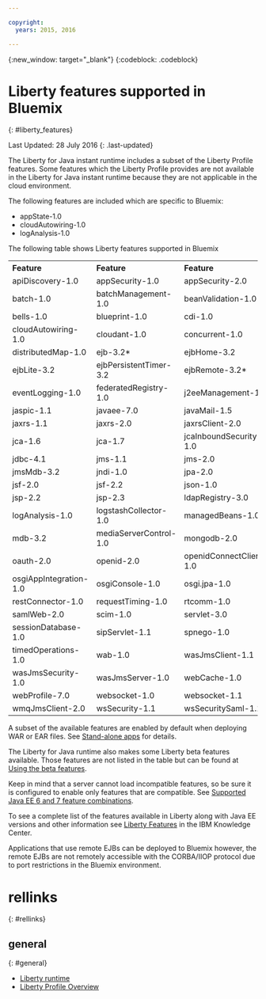 ```yaml
---

copyright:
  years: 2015, 2016

---
```


{:new_window: target="_blank"}
{:codeblock: .codeblock}

# Liberty features supported in Bluemix
{: #liberty_features}

Last Updated: 28 July 2016
{: .last-updated}

The Liberty for Java instant runtime includes a subset of the Liberty Profile features.  Some features which the Liberty Profile provides are not available in the Liberty for Java instant runtime because they are not applicable in the cloud environment.

The following features are included which are specific to Bluemix:
* appState-1.0
* cloudAutowiring-1.0
* logAnalysis-1.0

The following table shows Liberty features supported in Bluemix

<table>

<tr>
<th align="left">Feature</th>
<th align="left">Feature</th>
<th align="left">Feature</th>
<th align="left">Feature</th>
</tr>

<tr>
<td>apiDiscovery-1.0</td>
<td>appSecurity-1.0</td>
<td>appSecurity-2.0</td>
<td>appState-1.0</td>
</tr>

<tr>
<td>batch-1.0</td>
<td>batchManagement-1.0</td>
<td>beanValidation-1.0</td>
<td>beanValidation-1.1 </td>
</tr>

<tr>
<td>bells-1.0</td>
<td>blueprint-1.0 </td>
<td>cdi-1.0</td>
<td>cdi-1.2</td>
</tr>

<tr>
<td>cloudAutowiring-1.0</td>
<td>cloudant-1.0</td>
<td>concurrent-1.0</td>
<td>couchdb-1.0</td>
</tr>

<tr>
<td>distributedMap-1.0</td>
<td>ejb-3.2*</td>
<td>ejbHome-3.2</td>
<td>ejbLite-3.1</td>
</tr>

<tr>
<td>ejbLite-3.2</td>
<td>ejbPersistentTimer-3.2</td>
<td>ejbRemote-3.2*</td>
<td>el-3.0</td>
</tr>

<tr>
<td>eventLogging-1.0</td>
<td>federatedRegistry-1.0</td>
<td>j2eeManagement-1.1</td>
<td>jacc-1.5</td>
</tr>

<tr>
<td>jaspic-1.1</td>
<td>javaee-7.0</td>
<td>javaMail-1.5</td>
<td>jaxb-2.2</td>
</tr>

<tr>
<td>jaxrs-1.1</td>
<td>jaxrs-2.0</td>
<td>jaxrsClient-2.0</td>
<td>jaxws-2.2</td>
</tr>

<tr>
<td>jca-1.6</td>
<td>jca-1.7</td>
<td>jcaInboundSecurity-1.0</td>
<td>jdbc-4.0</td>
</tr>

<tr>
<td>jdbc-4.1</td>
<td>jms-1.1</td>
<td>jms-2.0</td>
<td>jmsMdb-3.1</td>
</tr>

<tr>
<td>jmsMdb-3.2</td>
<td>jndi-1.0</td>
<td>jpa-2.0</td>
<td>jpa-2.1</td>
</tr>

<tr>
<td>jsf-2.0</td>
<td>jsf-2.2</td>
<td>json-1.0</td>
<td>jsonp-1.0</td>
</tr>

<tr>
<td>jsp-2.2</td>
<td>jsp-2.3</td>
<td>ldapRegistry-3.0</td>
<td>localConnector-1.0</td>
</tr>

<tr>
<td>logAnalysis-1.0</td>
<td>logstashCollector-1.0</td>
<td>managedBeans-1.0</td>
<td>mdb-3.1</td>
</tr>

<tr>
<td>mdb-3.2</td>
<td>mediaServerControl-1.0</td>
<td>mongodb-2.0</td>
<td>monitor-1.0</td>
</tr>

<tr>
<td>oauth-2.0</td>
<td>openid-2.0</td>
<td>openidConnectClient-1.0</td>
<td>openidConnectServer-1.0</td>
</tr>

<tr>
<td>osgiAppIntegration-1.0</td>
<td>osgiConsole-1.0</td>
<td>osgi.jpa-1.0</td>
<td>passwordUtilities-1.0</td>
</tr>

<tr>
<td>restConnector-1.0</td>
<td>requestTiming-1.0</td>
<td>rtcomm-1.0</td>
<td>rtcommGateway-1.0</td>
</tr>

<tr>
<td>samlWeb-2.0</td>
<td>scim-1.0</td>
<td>servlet-3.0</td>
<td>servlet-3.1</td>
</tr>

<tr>
<td>sessionDatabase-1.0</td>
<td>sipServlet-1.1</td>
<td>spnego-1.0</td>
<td>ssl-1.0</td>
</tr>

<tr>
<td>timedOperations-1.0</td>
<td>wab-1.0</td>
<td>wasJmsClient-1.1</td>
<td>wasJmsClient-2.0</td>
</tr>

<tr>
<td>wasJmsSecurity-1.0</td>
<td>wasJmsServer-1.0</td>
<td>webCache-1.0</td>
<td>webProfile-6.0</td>
</tr>

<tr>
<td>webProfile-7.0</td>
<td>websocket-1.0</td>
<td>websocket-1.1</td>
<td>wmqJmsClient-1.1</td>
</tr>

<tr>
<td>wmqJmsClient-2.0</td>
<td>wsSecurity-1.1</td>
<td>wsSecuritySaml-1.1</td>
<td></td>
</tr>
</table>

A subset of the available features are enabled by default when deploying WAR or EAR files.  See [Stand-alone apps](optionsForPushing.html#stand_alone_apps) for details.

The Liberty for Java runtime also makes some Liberty beta features available. Those features are not listed in the table but can be found at <a href="https://new-console.ng.bluemix.net/docs/runtimes/liberty/usingBetaFeatures.html">Using the beta features</a>.

Keep in mind that a server cannot load incompatible features, so be sure it is configured to enable only features that are compatible. See
    <a href="http://www-01.ibm.com/support/knowledgecenter/SSEQTP_8.5.5/com.ibm.websphere.wlp.doc/ae/rwlp_prog_model_supported_combos.html">Supported Java EE 6 and 7 feature combinations</a>.

To see a complete list of the features available in Liberty along with Java EE versions and other information see
[Liberty Features](https://www.ibm.com/support/knowledgecenter/SSCKBL_8.5.5/com.ibm.websphere.wlp.doc/ae/rwlp_feat.html)
in the IBM Knowledge Center.

Applications that use remote EJBs can be deployed to Bluemix
however, the remote EJBs are not remotely accessible with the CORBA/IIOP
protocol due to port restrictions in the Bluemix environment.

# rellinks
{: #rellinks}
## general
{: #general}
* [Liberty runtime](index.html)
* [Liberty Profile Overview](http://www-01.ibm.com/support/knowledgecenter/SSAW57_8.5.5/com.ibm.websphere.wlp.nd.doc/ae/cwlp_about.html)
